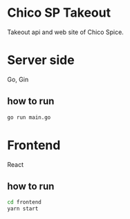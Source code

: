 # Chico SP Takeout

Takeout api and web site of Chico Spice.


# Server side
Go, Gin

## how to run
```sh
go run main.go
```


# Frontend
React

## how to run
```sh
cd frontend
yarn start
```

